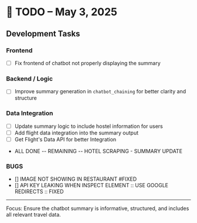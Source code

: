 # 📝 TODO – May 3, 2025

##  Development Tasks

###  Frontend
- [ ] Fix frontend of chatbot not properly displaying the summary

###  Backend / Logic
- [ ] Improve summary generation in `chatbot_chaining` for better clarity and structure

###  Data Integration
- [ ] Update summary logic to include hostel information for users
- [ ] Add flight data integration into the summary output
- [ ] Get Flight's Data API for better Integration
- ALL DONE -- REMAINING  -- HOTEL SCRAPING - SUMMARY UPDATE

### BUGS
- []  IMAGE NOT SHOWING IN RESTAURANT #FIXED
- []  API KEY LEAKING WHEN INSPECT ELEMENT :: USE GOOGLE REDIRECTS :: FIXED

---

 Focus: Ensure the chatbot summary is informative, structured, and includes all relevant travel data.
